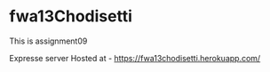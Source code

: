 # fwa13Chodisetti
This is assignment09

Expresse server Hosted at - https://fwa13chodisetti.herokuapp.com/